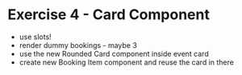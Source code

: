 # Exercise 4 - Card Component

- use slots!
- render dummy bookings - maybe 3
- use the new Rounded Card component inside event card
- create new Booking Item component and reuse the card in there
